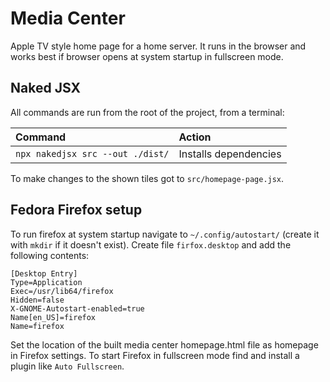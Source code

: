 # Media Center

Apple TV style home page for a home server. It runs in the browser and works best if browser opens at system startup in fullscreen mode.

## Naked JSX

All commands are run from the root of the project, from a terminal:

| Command                          | Action                  |
| :------------------------------- | :---------------------- |
| `npx nakedjsx src --out ./dist/` | Installs dependencies   |

To make changes to the shown tiles got to `src/homepage-page.jsx`.

## Fedora Firefox setup
To run firefox at system startup navigate to `~/.config/autostart/` (create it with `mkdir` if it doesn't exist).
Create file `firfox.desktop` and add the following contents:

```
[Desktop Entry]
Type=Application
Exec=/usr/lib64/firefox
Hidden=false
X-GNOME-Autostart-enabled=true
Name[en_US]=firefox
Name=firefox
```
Set the location of the built media center homepage.html file as homepage in Firefox settings. 
To start Firefox in fullscreen mode find and install a plugin like `Auto Fullscreen`.
